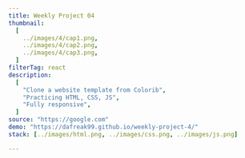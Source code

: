 ```yaml
---
title: Weekly Project 04
thumbnail:
  [
    ../images/4/cap1.png,
    ../images/4/cap2.png,
    ../images/4/cap3.png,
  ]
filterTag: react
description:
  [
    "Clone a website template from Colorib",
    "Practicing HTML, CSS, JS",
    "Fully responsive",
  ]
source: "https://google.com"
demo: "https://dafreak99.github.io/weekly-project-4/"
stack: [../images/html.png, ../images/css.png, ../images/js.png]

---
```


